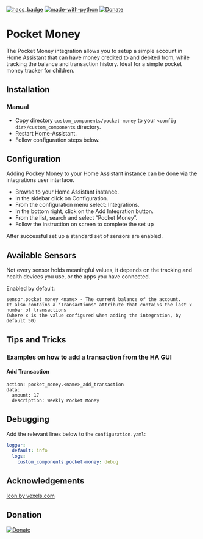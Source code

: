 [![hacs_badge](https://img.shields.io/badge/HACS-Default-orange.svg)](https://github.com/hacs/integration)  [![made-with-python](https://img.shields.io/badge/Made%20with-Python-1f425f.svg)](https://www.python.org/) [![Donate](https://img.shields.io/badge/Donate-PayPal-green.svg)](https://paypal.me/samward271)

# Pocket Money
The Pocket Money integration allows you to setup a simple account in Home Assistant that can have money credited to and debited from, while tracking the balance and transaction history.  Ideal for a simple pocket money tracker for children.

## Installation

### Manual
- Copy directory `custom_components/pocket-money` to your `<config dir>/custom_components` directory.
- Restart Home-Assistant.
- Follow configuration steps below.

## Configuration

Adding Pockey Money to your Home Assistant instance can be done via the integrations user interface.

- Browse to your Home Assistant instance.
- In the sidebar click on Configuration.
- From the configuration menu select: Integrations.
- In the bottom right, click on the Add Integration button.
- From the list, search and select “Pocket Money”.
- Follow the instruction on screen to complete the set up

After successful set up a standard set of sensors are enabled. 

## Available Sensors

Not every sensor holds meaningful values, it depends on the tracking and health devices you use, or the apps you have connected.

Enabled by default:

```text
sensor.pocket_money_<name> - The current balance of the account.
It also contains a 'Transactions" attribute that contains the last x number of transactions
(where x is the value configured when adding the integration, by default 50)
```

## Tips and Tricks

### Examples on how to add a transaction from the HA GUI

#### Add Transaction
```
action: pocket_money.<name>_add_transaction
data:
  amount: 17
  description: Weekly Pocket Money
```

## Debugging

Add the relevant lines below to the `configuration.yaml`:

```yaml
logger:
  default: info
  logs:
    custom_components.pocket-money: debug
```

## Acknowledgements
[Icon by vexels.com](https://www.vexels.com/png-svg/preview/263263/money-business-piggy-bank-icon)

## Donation
[![Donate](https://img.shields.io/badge/Donate-PayPal-green.svg)](https://paypal.me/samward271)
